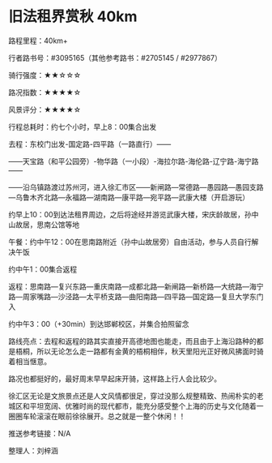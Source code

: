 # 旧法租界赏秋 40km

路程里程：40km+

行者路书号：#3095165（其他参考路书：#2705145 / #2977867）

骑行强度：★★☆☆☆

路况指数：★★★★☆

风景评分：★★★★☆

行程总耗时：约七个小时，早上8：00集合出发

去程：东校门出发-国定路-四平路（一路直行）——

——天宝路（和平公园旁）-物华路（一小段）-海拉尔路-海伦路-辽宁路-海宁路——

——沿乌镇路渡过苏州河，进入徐汇市区——新闸路—常德路—愚园路—愚园支路—乌鲁木齐北路—永福路—湖南路—康平路—宛平路—武康大楼（开启游玩）

约早上10：00到达法租界周边，之后将途经并游览武康大楼，宋庆龄故居，孙中山故居，思南公馆等地

午餐：约中午12：00在思南路附近（孙中山故居旁）自由活动，参与人员自行解决午饭

约中午1：00集合返程

返程：思南路—复兴东路—重庆南路—成都北路—新闸路—新桥路—大统路—海宁路—周家嘴路—沙泾路—太平桥支路—曲阳南路—四平路—国定路—复旦大学东门入

约中午3：00（+30min）到达邯郸校区，并集合拍照留念

路线亮点：去程和返程的路其实直接开高德地图也能走，而且由于上海沿路种的都是梧桐，所以无论怎么走一路都有金黄的梧桐相伴，秋天里阳光正好微风拂面时骑着相当惬意。

路况也都挺好的，最好周末早早起床开骑，这样路上行人会比较少。

徐汇区无论是文旅景点还是人文风情都很足，穿过没那么规整精致、热闹朴实的老城区和平坦宽阔、优雅时尚的现代都市，能充分感受整个上海的历史与文化随着一圈圈车轮滚滚在眼前徐徐展开。总之就是一整个休闲！！

推送参考链接：N/A

整理人：刘梓涵

